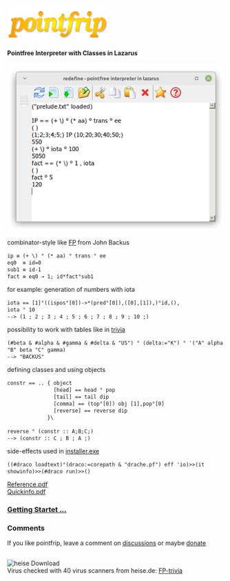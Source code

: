 ## ![pointfrip](https://raw.githubusercontent.com/metazip/pointfrip/main/pflogo.png)
**Pointfree Interpreter with Classes in Lazarus**
 
![screenshot](https://raw.githubusercontent.com/metazip/pointfrip/main/tahomapointfrip.png)
  
  
combinator-style like [FP](https://dl.acm.org/doi/pdf/10.1145/359576.359579) from John Backus

    ip ≡ (+ \) ° (* aa) ° trans ° ee
    eq0  ≡ id=0
    sub1 ≡ id-1
    fact ≡ eq0 → 1; id*fact°sub1

for example: generation of numbers with iota

    iota == [1]°((ispos°[0])->*(pred°[0]),([0],[1]),)°id,(),
    iota ° 10
    --> (1 ; 2 ; 3 ; 4 ; 5 ; 6 ; 7 ; 8 ; 9 ; 10 ;)

possibility to work with tables like in [trivia](https://esolangs.org/wiki/FP_trivia)

    (#beta & #alpha & #gamma & #delta & "US") ° (delta:="K") ° '("A" alpha "B" beta "C" gamma)
    --> "BACKUS"

defining classes and using objects

    constr == .. { object
                   [head] == head ° pop
                   [tail] == tail dip
                   [comma] == (top°[0]) obj [1],pop°[0]
                   [reverse] == reverse dip
                 }\

    reverse ° (constr :: A;B;C;)
    --> (constr :: C ; B ; A ;)

side-effects used in [installer.exe](https://github.com/metazip/pointfrip/tree/main/installer)

    ((#draco loadtext)°(draco:=corepath & "drache.pf") eff 'io)>>(it showinfo)>>(#draco run)>>()

[Reference.pdf](https://github.com/metazip/pointfrip/blob/main/examples/documents/reference.pdf) \
[Quickinfo.pdf](https://github.com/metazip/pointfrip/blob/main/examples/documents/quickinfo.pdf)

### [Getting Startet ...](https://github.com/metazip/pointfrip/blob/main/Getting%20Started.md)

### Comments

If you like pointfrip, leave a comment on [discussions](https://github.com/metazip/pointfrip/discussions)
or maybe
[donate](https://pf-system.github.io/Page3.html)


##
![heise Download](https://www.heise.de/software/icons/download_logo1.png)\
Virus checked with 40 virus scanners from heise.de: [FP-trivia](https://www.heise.de/download/product/fp-trivia)
